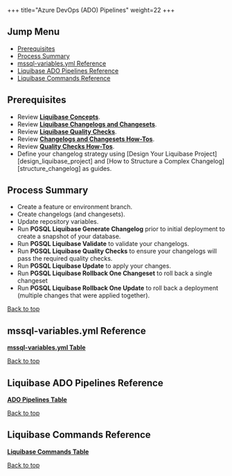+++
title="Azure DevOps (ADO) Pipelines"
weight=22
+++

## Jump Menu
- [Prerequisites](#prerequisites)
- [Process Summary](#process-summary)
- [mssql-variables.yml Reference](#mssql-variablesyml-reference)
- [Liquibase ADO Pipelines Reference](#liquibase-ado-pipelines-reference)
- [Liquibase Commands Reference](#liquibase-commands-reference)

## Prerequisites
- Review [**Liquibase Concepts**](../explanation/lqb_11_abt_cncpts.html).
- Review [**Liquibase Changelogs and Changesets**](../explanation/lqb_12_abt_chglgs_chgsets.html).
- Review [**Liquibase Quality Checks**](../explanation/lqb_13_abt_qlty_chks.html).
- Review [**Changelogs and Changesets How-Tos**](../how-tos/lqb_20_ht_chglgs_chgsets.html).
- Review [**Quality Checks How-Tos**](../how-tos/lqb_20_ht_qlty_chks.html).
- Define your changelog strategy using [Design Your Liquibase Project][design_liquibase_project] and [How to Structure a Complex Changelog][structure_changelog] as guides.


## Process Summary
- Create a feature or environment branch.
- Create changelogs (and changesets).
- Update repository variables.
- Run **PGSQL Liquibase Generate Changelog** prior to initial deployment to create a snapshot of your database.
- Run **PGSQL Liquibase Validate** to validate your changelogs.
- Run **PGSQL Liquibase Quality Checks** to ensure your changelogs will pass the required quality checks.
- Run **PGSQL Liquibase Update** to apply your changes.
- Run **PGSQL Liquibase Rollback One Changeset** to roll back a single changeset
- Run **PGSQL Liquibase Rollback One Update** to roll back a deployment (multiple changes that were applied together).

[Back to top](#jump-menu)


<!-- ## How to use Liquibase ADO Pipelines -->

<!-- Process workflow.
Identify task/pipeline.
Pipeline detailed steps. -->

<!-- [Back to top](#jump-menu) -->


## mssql-variables.yml Reference

[**mssql-variables.yml Table**](../reference/lqb_44_mssql_vars.html#mssql-variablesyml-reference)

[Back to top](#jump-menu)


## Liquibase ADO Pipelines Reference

[**ADO Pipelines Table**](../reference/lqb_44_ado_pipelines.html#ado-pipelines-reference)

[Back to top](#jump-menu)


## Liquibase Commands Reference

[**Liquibase Commands Table**](../reference/lqb_43_commands.html#liquibase-commands-reference)

[Back to top](#jump-menu)
